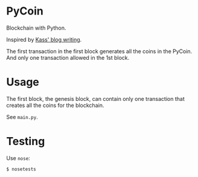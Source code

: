 # PyCoin

Blockchain with Python.

Inspired by [Kass' blog writing](https://medium.com/programmers-blockchain/create-simple-blockchain-java-tutorial-from-scratch-6eeed3cb03fa).

The first transaction in the first block generates all the coins in the PyCoin. And only one transaction allowed in the 1st block.

# Usage

The first block, the genesis block, can contain only one transaction that creates
all the coins for the blockchain.

See `main.py`.

# Testing

Use `nose`:
```
$ nosetests
```
